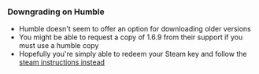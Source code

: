 ### Downgrading on Humble

- Humble doesn't seem to offer an option for downloading older versions
- You might be able to request a copy of 1.6.9 from their support if you must use a humble copy
- Hopefully you're simply able to redeem your Steam key and follow the [steam instructions instead](./steam-install)
